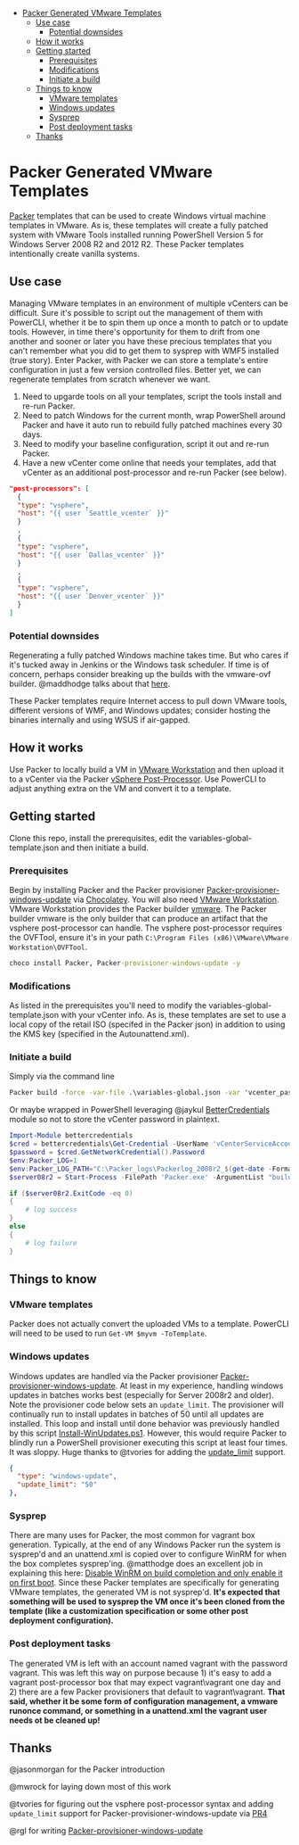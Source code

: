 <!-- TOC -->

- [Packer Generated VMware Templates](#packer-generated-vmware-templates)
    - [Use case](#use-case)
        - [Potential downsides](#potential-downsides)
    - [How it works](#how-it-works)
    - [Getting started](#getting-started)
        - [Prerequisites](#prerequisites)
        - [Modifications](#modifications)
        - [Initiate a build](#initiate-a-build)
    - [Things to know](#things-to-know)
        - [VMware templates](#vmware-templates)
        - [Windows updates](#windows-updates)
        - [Sysprep](#sysprep)
        - [Post deployment tasks](#post-deployment-tasks)
    - [Thanks](#thanks)

<!-- /TOC -->

# Packer Generated VMware Templates

[Packer](https://www.Packer.io/) templates that can be used to create Windows virtual machine templates in VMware. As is, these templates will create a fully patched system with VMware Tools installed running PowerShell Version 5 for Windows Server 2008 R2 and 2012 R2. These Packer templates intentionally create vanilla systems.

## Use case

Managing VMware templates in an environment of multiple vCenters can be difficult. Sure it's possible to script out the management of them with PowerCLI, whether it be to spin them up once a month to patch or to update tools. However, in time there's opportunity for them to drift from one another and sooner or later you have these precious templates that you can't remember what you did to get them to sysprep with WMF5 installed (true story). Enter Packer, with Packer we can store a template's entire configuration in just a few version controlled files. Better yet, we can regenerate templates from scratch whenever we want.

1. Need to upgarde tools on all your templates, script the tools install and re-run Packer.
2. Need to patch Windows for the current month, wrap PowerShell around Packer and have it auto run to rebuild fully patched machines every 30 days.
3. Need to modify your baseline configuration, script it out and re-run Packer.
4. Have a new vCenter come online that needs your templates, add that vCenter as an additional post-processor and re-run Packer (see below).

```json
"post-processors": [
  {
  "type": "vsphere",
  "host": "{{ user `Seattle_vcenter` }}"
  }
  ,
  {
  "type": "vsphere",
  "host": "{{ user `Dallas_vcenter` }}"
  }
  ,
  {
  "type": "vsphere",
  "host": "{{ user `Denver_vcenter` }}"
  }
]
```

### Potential downsides

Regenerating a fully patched Windows machine takes time. But who cares if it's tucked away in Jenkins or the Windows task scheduler. If time is of concern, perhaps consider breaking up the builds with the vmware-ovf builder. @maddhodge talks about that [here](https://hodgkins.io/best-practices-with-packer-and-windows#step-by-step).

These Packer templates require Internet access to pull down VMware tools, different versions of WMF, and Windows updates; consider hosting the binaries internally and using WSUS if air-gapped.

## How it works

Use Packer to locally build a VM in [VMware Workstation](https://www.vmware.com/products/workstation.html) and then upload it to a vCenter via the Packer [vSphere Post-Processor](https://www.Packer.io/docs/post-processors/vsphere.html). Use PowerCLI to adjust anything extra on the VM and convert it to a template.

## Getting started

Clone this repo, install the prerequisites, edit the variables-global-template.json and then initiate a build.

### Prerequisites

Begin by installing Packer and the Packer provisioner [Packer-provisioner-windows-update](https://github.com/rgl/Packer-provisioner-windows-update) via [Chocolatey](https://chocolatey.org/). You will also need [VMware Workstation](https://www.vmware.com/products/workstation.html). VMware Workstation provides the Packer builder [vmware](https://www.Packer.io/docs/builders/vmware.html). The Packer builder vmware is the only builder that can produce an artifact that the vsphere post-processor can handle. The vsphere post-processor requires the OVFTool, ensure it's in your path ```C:\Program Files (x86)\VMware\VMware Workstation\OVFTool```.

```cmd
choco install Packer, Packer-provisioner-windows-update -y
```

### Modifications

As listed in the prerequisites you'll need to modify the variables-global-template.json with your vCenter info. As is, these templates are set to use a local copy of the retail ISO (specifed in the Packer json) in addition to using the KMS key (specified in the Autounattend.xml).

### Initiate a build

Simply via the command line
```cmd
Packer build -force -var-file .\variables-global.json -var 'vcenter_password=SecretPassword' -var 'name=Template2008r2' .\vsphere-2008r2.json
```

Or maybe wrapped in PowerShell leveraging @jaykul [BetterCredentials](https://www.powershellgallery.com/packages/BetterCredentials) module so not to store the vCenter password in plaintext. 
```PowerShell
Import-Module bettercredentials
$cred = bettercredentials\Get-Credential -UserName 'vCenterServiceAccount@mydomain.com'
$password = $cred.GetNetworkCredential().Password
$env:Packer_LOG=1
$env:Packer_LOG_PATH="C:\Packer_logs\Packerlog_2008r2_$(get-date -Format MM-dd-yy-HHmmss).txt"
$server08r2 = Start-Process -FilePath 'Packer.exe' -ArgumentList "build  -force -var-file=`".\variables-global.json`" -var `"name=Template2008r2`" -var `"vcenter_password=$password`" .\vsphere-2008r2.json" -WindowStyle Normal -Wait -PassThru

if ($server08r2.ExitCode -eq 0)
{
    # log success
}
else
{
    # log failure
}
```

## Things to know

### VMware templates

Packer does not actually convert the uploaded VMs to a template. PowerCLI will need to be used to run ```Get-VM $myvm -ToTemplate```.

### Windows updates

Windows updates are handled via the Packer provisioner [Packer-provisioner-windows-update](https://github.com/rgl/Packer-provisioner-windows-update). At least in my experience, handling windows updates in batches works best (especially for Server 2008r2 and older). Note the provisioner code below sets an ```update_limit```. The provisioner will continually run to install updates in batches of 50 until all updates are installed. This loop and install until done behavior was previously handled by this script [Install-WinUpdates.ps1](https://gist.github.com/joeypiccola/9004c659d0d7e2065d0e46af40bcefab). However, this would require Packer to blindly run a PowerShell provisioner executing this script at least four times. It was sloppy. Huge thanks to @tvories for adding the [update_limit](https://github.com/rgl/packer-provisioner-windows-update/pull/4) support.

```json
{
  "type": "windows-update",
  "update_limit": "50"
},
```

### Sysprep

There are many uses for Packer, the most common for vagrant box generation. Typically, at the end of any Windows Packer run the system is sysprep'd and an unattend.xml is copied over to configure WinRM for when the box completes sysprep'ing. @matthodge does an excellent job in explaining this here: [Disable WinRM on build completion and only enable it on first boot](https://hodgkins.io/best-practices-with-Packer-and-windows#disable-winrm-on-build-completion-and-only-enable-it-on-first-boot). Since these Packer templates are specifically for generating VMware templates, the generated VM is not sysprep'd. **It's expected that something will be used to sysprep the VM once it's been cloned from the template (like a customization specification or some other post deployment configuration).**

### Post deployment tasks

The generated VM is left with an account named vagrant with the password vagrant. This was left this way on purpose because 1) it's easy to add a vagrant post-processor box that may expect vagrant\vagrant one day and 2) there are a few Packer provisioners that default to vagrant\vagrant. **That said, whether it be some form of configuration management, a vmware runonce command, or something in a unattend.xml the vagrant user needs ot be cleaned up!**

## Thanks

@jasonmorgan for the Packer introduction

@mwrock for laying down most of this work

@tvories for figuring out the vsphere post-processor syntax and adding ```update_limit``` support for Packer-provisioner-windows-update via [PR4](https://github.com/rgl/Packer-provisioner-windows-update/pull/4)

@rgl for writing [Packer-provisioner-windows-update](https://github.com/rgl/Packer-provisioner-windows-update)